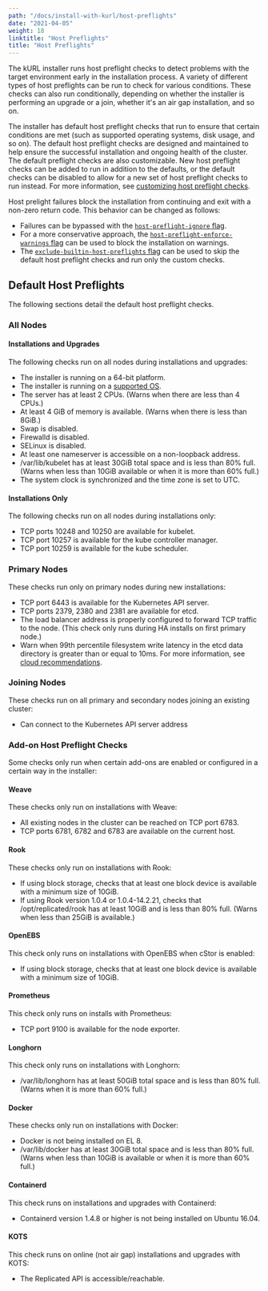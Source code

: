 ```yaml
---
path: "/docs/install-with-kurl/host-preflights"
date: "2021-04-05"
weight: 18
linktitle: "Host Preflights"
title: "Host Preflights"
---
```


The kURL installer runs host preflight checks to detect problems with the target environment early in the installation process.
A variety of different types of host preflights can be run to check for various conditions.
These checks can also run conditionally, depending on whether the installer is performing an upgrade or a join, whether it's an air gap installation, and so on.

The installer has default host preflight checks that run to ensure that certain conditions are met (such as supported operating systems, disk usage, and so on).
The default host preflight checks are designed and maintained to help ensure the successful installation and ongoing health of the cluster.
The default preflight checks are also customizable. New host preflight checks can be added to run in addition to the defaults, or the default checks can be disabled to allow for a new set of host preflight checks to run instead. 
For more information, see [customizing host preflight checks](/docs/create-installer/host-preflights).

Host prelight failures block the installation from continuing and exit with a non-zero return code. 
This behavior can be changed as follows:
* Failures can be bypassed with the [`host-preflight-ignore` flag](/docs/install-with-kurl/advanced-options). 
* For a more conservative approach, the [`host-preflight-enforce-warnings` flag](/docs/install-with-kurl/advanced-options) can be used to block the installation on warnings.
* The [`exclude-builtin-host-preflights` flag](/docs/install-with-kurl/advanced-options) can be used to skip the default host preflight checks and run only the custom checks.

## Default Host Preflights

The following sections detail the default host preflight checks.

### All Nodes

#### Installations and Upgrades

The following checks run on all nodes during installations and upgrades:

* The installer is running on a 64-bit platform.
* The installer is running on a [supported OS](/docs/install-with-kurl/system-requirements#supported-operating-systems).
* The server has at least 2 CPUs. (Warns when there are less than 4 CPUs.)
* At least 4 GiB of memory is available. (Warns when there is less than 8GiB.)
* Swap is disabled.
* Firewalld is disabled.
* SELinux is disabled.
* At least one nameserver is accessible on a non-loopback address.
* /var/lib/kubelet has at least 30GiB total space and is less than 80% full. (Warns when less than 10GiB available or when it is more than 60% full.)
* The system clock is synchronized and the time zone is set to UTC.

#### Installations Only

The following checks run on all nodes during installations only:

* TCP ports 10248 and 10250 are available for kubelet.
* TCP port 10257 is available for the kube controller manager.
* TCP port 10259 is available for the kube scheduler.

### Primary Nodes

These checks run only on primary nodes during new installations:

* TCP port 6443 is available for the Kubernetes API server.
* TCP ports 2379, 2380 and 2381 are available for etcd.
* The load balancer address is properly configured to forward TCP traffic to the node. (This check only runs during HA installs on first primary node.)
* Warn when 99th percentile filesystem write latency in the etcd data directory is greater than or equal to 10ms. For more information, see [cloud recommendations](/docs/install-with-kurl/system-requirements#cloud-disk-performance).

### Joining Nodes

These checks run on all primary and secondary nodes joining an existing cluster:

* Can connect to the Kubernetes API server address

### Add-on Host Preflight Checks

Some checks only run when certain add-ons are enabled or configured in a certain way in the installer:

#### Weave

These checks only run on installations with Weave:

* All existing nodes in the cluster can be reached on TCP port 6783.
* TCP ports 6781, 6782 and 6783 are available on the current host.

#### Rook

These checks only run on installations with Rook:

* If using block storage, checks that at least one block device is available with a minimum size of 10GiB.
* If using Rook version 1.0.4 or 1.0.4-14.2.21, checks that /opt/replicated/rook has at least 10GiB and is less than 80% full. (Warns when less than 25GiB is available.)

#### OpenEBS

This check only runs on installations with OpenEBS when cStor is enabled:

* If using block storage, checks that at least one block device is available with a minimum size of 10GiB.

#### Prometheus

This check only runs on installs with Prometheus:

* TCP port 9100 is available for the node exporter.

#### Longhorn

This check only runs on installations with Longhorn:

* /var/lib/longhorn has at least 50GiB total space and is less than 80% full. (Warns when it is more than 60% full.)

#### Docker

These checks only run on installations with Docker:

* Docker is not being installed on EL 8.
* /var/lib/docker has at least 30GiB total space and is less than 80% full. (Warns when less than 10GiB is available or when it is more than 60% full.)

#### Containerd

This check runs on installations and upgrades with Containerd:

* Containerd version 1.4.8 or higher is not being installed on Ubuntu 16.04.

#### KOTS

This check runs on online (not air gap) installations and upgrades with KOTS:

* The Replicated API is accessible/reachable.
